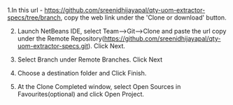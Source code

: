 1.In this url - https://github.com/sreenidhijayapal/qty-uom-extractor-specs/tree/branch, copy the web link under the 'Clone or download' button.

2. Launch NetBeans IDE, select Team-->Git-->Clone and paste the url copy under the Remote Repository(https://github.com/sreenidhijayapal/qty-uom-extractor-specs.git). Click Next.

3. Select Branch under Remote Branches. Click Next

4. Choose a destination folder and Click Finish.

5. At the Clone Completed window, select Open Sources in Favourites(optional) and click Open Project.
